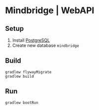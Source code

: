 # Mindbridge | WebAPI

## Setup

1. Install [PostgreSQL](https://www.postgresql.org/download/windows/)
2. Create new database `mindbridge`

## Build

```
gradlew flywayMigrate
gradlew build
```

## Run

```
gradlew bootRun
```
